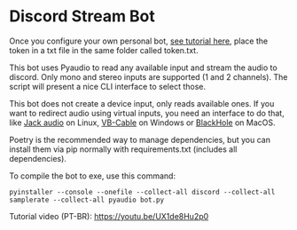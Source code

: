 # Discord Stream Bot

Once you configure your own personal bot, [see tutorial here](https://discordpy.readthedocs.io/en/stable/discord.html), place the token in a txt file in the same folder called token.txt.

This bot uses Pyaudio to read any available input and stream the audio to discord. Only mono and stereo inputs are supported (1 and 2 channels). The script will present a nice CLI interface to select those.

This bot does not create a device input, only reads available ones. If you want to redirect audio using virtual inputs, you need an interface to do that, like [Jack audio](https://jackaudio.org/) on Linux, [VB-Cable](https://vb-audio.com/Cable/) on Windows or [BlackHole](https://github.com/ExistentialAudio/BlackHole) on MacOS.

Poetry is the recommended way to manage dependencies, but you can install them via pip normally with requirements.txt (includes all dependencies).

To compile the bot to exe, use this command:

```
pyinstaller --console --onefile --collect-all discord --collect-all samplerate --collect-all pyaudio bot.py
```

Tutorial video (PT-BR): https://youtu.be/UX1de8Hu2p0
